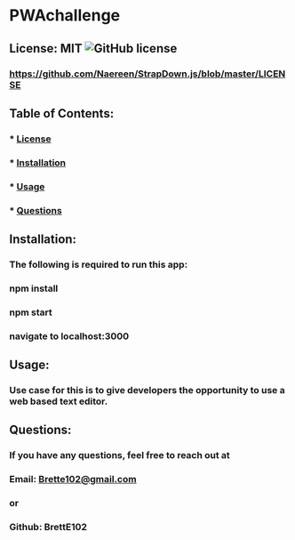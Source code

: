 # PWAchallenge

## License: MIT ![GitHub license](https://img.shields.io/github/license/Naereen/StrapDown.js.svg)
  ### https://github.com/Naereen/StrapDown.js/blob/master/LICENSE

  ## Table of Contents:
  ### * [License](#license)
  ### * [Installation](#installation)
  ### * [Usage](#usage)
  ### * [Questions](#Questions)

  ## Installation:
  ### The following is required to run this app:
  ### npm install 
  ### npm start
  ### navigate to localhost:3000

  ## Usage:
  ### Use case for this is to give developers the opportunity to use a web based text editor.
 

  ## Questions:
  ### If you have any questions, feel free to reach out at
  ### Email: Brette102@gmail.com
  ### or 
  ### Github: BrettE102